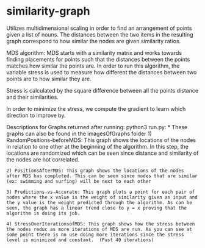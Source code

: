 # similarity-graph
Utilizes multidimensional scaling in order to find an arrangement of points given a list of nouns. The distances between the two items in the resulting graph correspond to how similar the nodes are given similarity ratios. 

MDS algorithm: MDS starts with a similarity matrix and works towards finding placements for points such that the distances between the points matches how similar the points are. In order to run this algorithm, the variable stress is used to measure how different the distances between two points are to how similar they are. 

Stress is calculated by the square difference between all the points distance and their similarities. 

In order to minimize the stress, we compute the gradient to learn which direction to improve by. 


Descriptions for Graphs returned after running: python3 run.py: 
	* These graphs can also be found in the imagesOfGraphs folder 
    1) RandomPositions-beforeMDS: This graph shows the locations of the nodes in relation to one other at the beginning of the algorithm. In this step, the locations are randomized which can be seen since distance and similarity of the nodes are not correlated. 

    2) PositionsAfterMDS: This graph shows the locations of the nodes after MDS has completed. This can be seen since nodes that are similar (ex: swimming and surfing) will be next to each other 

    3) Predictions-vs-Accurate: This graph plots a point for each pair of nodes where the x value is the weight of similarity given as input and the y value is the weight predicted through the algorithm. As can be seen, the graph has a linear trend close to y = x proving that the algorithm is doing its job. 

    4) StressOverIterationsofMDS: This graph shows how the stress between the nodes reduc as more iterations of MDS are run. As you can see at some point there is no use doing more iterations since the stress level is minimized and constant.  (Past 40 iterations) 

  
